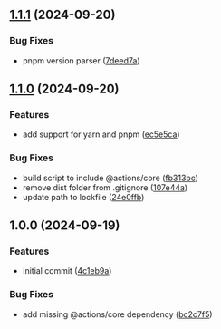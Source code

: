 ## [1.1.1](https://github.com/eviden-actions/get-playwright-version/compare/v1.1.0...v1.1.1) (2024-09-20)

### Bug Fixes

* pnpm version parser ([7deed7a](https://github.com/eviden-actions/get-playwright-version/commit/7deed7a9821b78b1713f050f8ba3e5404eafdb7d))

## [1.1.0](https://github.com/eviden-actions/get-playwright-version/compare/v1.0.0...v1.1.0) (2024-09-20)

### Features

* add support for yarn and pnpm ([ec5e5ca](https://github.com/eviden-actions/get-playwright-version/commit/ec5e5cafccd88bbf602f4cb693cc60ecb5f87d5f))

### Bug Fixes

* build script to include @actions/core ([fb313bc](https://github.com/eviden-actions/get-playwright-version/commit/fb313bc3ef72e9d2083fb674aa10b1b6de0fcd3c))
* remove dist folder from .gitignore ([107e44a](https://github.com/eviden-actions/get-playwright-version/commit/107e44a125197ea60dd6f4e3b7bd4e97ab84f9d6))
* update path to lockfile ([24e0ffb](https://github.com/eviden-actions/get-playwright-version/commit/24e0ffb7338f9785f30f06320342405db2fb198f))

## 1.0.0 (2024-09-19)

### Features

* initial commit ([4c1eb9a](https://github.com/eviden-actions/get-playwright-version/commit/4c1eb9afa13b489185a1b84cb8c9c07f64e65b85))

### Bug Fixes

* add missing @actions/core dependency ([bc2c7f5](https://github.com/eviden-actions/get-playwright-version/commit/bc2c7f575b62f7603aaef216950a937f8e8c20a4))
